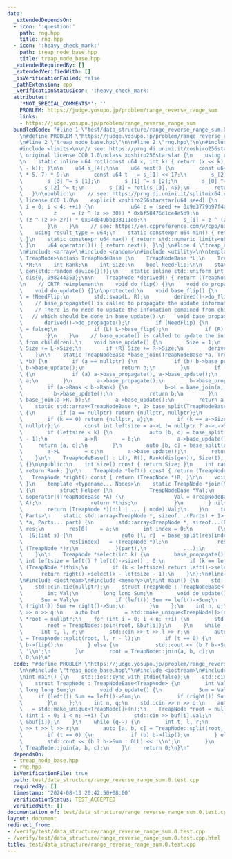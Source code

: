 ```yaml
---
data:
  _extendedDependsOn:
  - icon: ':question:'
    path: rng.hpp
    title: rng.hpp
  - icon: ':heavy_check_mark:'
    path: treap_node_base.hpp
    title: treap_node_base.hpp
  _extendedRequiredBy: []
  _extendedVerifiedWith: []
  _isVerificationFailed: false
  _pathExtension: cpp
  _verificationStatusIcon: ':heavy_check_mark:'
  attributes:
    '*NOT_SPECIAL_COMMENTS*': ''
    PROBLEM: https://judge.yosupo.jp/problem/range_reverse_range_sum
    links:
    - https://judge.yosupo.jp/problem/range_reverse_range_sum
  bundledCode: "#line 1 \"test/data_structure/range_reverse_range_sum.0.test.cpp\"\
    \n#define PROBLEM \"https://judge.yosupo.jp/problem/range_reverse_range_sum\"\n\
    \n#line 2 \"treap_node_base.hpp\"\n\n#line 2 \"rng.hpp\"\n\n#include <cstdint>\n\
    #include <limits>\n\n// see: https://prng.di.unimi.it/xoshiro256starstar.c\n//\
    \ original license CC0 1.0\nclass xoshiro256starstar {\n    using u64 = std::uint64_t;\n\
    \n    static inline u64 rotl(const u64 x, int k) { return (x << k) | (x >> (64\
    \ - k)); }\n\n    u64 s_[4];\n\n    u64 next() {\n        const u64 res = rotl(s_[1]\
    \ * 5, 7) * 9;\n        const u64 t   = s_[1] << 17;\n        s_[2] ^= s_[0];\n\
    \        s_[3] ^= s_[1];\n        s_[1] ^= s_[2];\n        s_[0] ^= s_[3];\n \
    \       s_[2] ^= t;\n        s_[3] = rotl(s_[3], 45);\n        return res;\n \
    \   }\n\npublic:\n    // see: https://prng.di.unimi.it/splitmix64.c\n    // original\
    \ license CC0 1.0\n    explicit xoshiro256starstar(u64 seed) {\n        for (int\
    \ i = 0; i < 4; ++i) {\n            u64 z = (seed += 0x9e3779b97f4a7c15);\n  \
    \          z     = (z ^ (z >> 30)) * 0xbf58476d1ce4e5b9;\n            z     =\
    \ (z ^ (z >> 27)) * 0x94d049bb133111eb;\n            s_[i] = z ^ (z >> 31);\n\
    \        }\n    }\n    // see: https://en.cppreference.com/w/cpp/named_req/UniformRandomBitGenerator\n\
    \    using result_type = u64;\n    static constexpr u64 min() { return std::numeric_limits<u64>::min();\
    \ }\n    static constexpr u64 max() { return std::numeric_limits<u64>::max();\
    \ }\n    u64 operator()() { return next(); }\n};\n#line 4 \"treap_node_base.hpp\"\
    \n#include <array>\n#include <random>\n#include <utility>\n\ntemplate <typename\
    \ TreapNode>\nclass TreapNodeBase {\n    TreapNodeBase *L;\n    TreapNodeBase\
    \ *R;\n    int Rank;\n    int Size;\n    bool NeedFlip;\n\n    static inline xoshiro256starstar\
    \ gen{std::random_device{}()};\n    static inline std::uniform_int_distribution<int>\
    \ dis{0, 998244353};\n\n    TreapNode *derived() { return (TreapNode *)this; }\n\
    \n    // CRTP reimplement\n    void do_flip() {}\n    void do_propagate() {}\n\
    \    void do_update() {}\n\nprotected:\n    void base_flip() {\n        NeedFlip\
    \ = !NeedFlip;\n        std::swap(L, R);\n        derived()->do_flip();\n    }\n\
    \    // base_propagate() is called to propagate the update information to child(ren).\n\
    \    // There is no need to update the infomation combined from child(ren)\n \
    \   // which should be done in base_update().\n    void base_propagate() {\n \
    \       derived()->do_propagate();\n        if (NeedFlip) {\n            NeedFlip\
    \ = false;\n            if (L) L->base_flip();\n            if (R) R->base_flip();\n\
    \        }\n    }\n    // base_update() is called to update the infomation combined\
    \ from child(ren).\n    void base_update() {\n        Size = 1;\n        if (L)\
    \ Size += L->Size;\n        if (R) Size += R->Size;\n        derived()->do_update();\n\
    \    }\n\n    static TreapNodeBase *base_join(TreapNodeBase *a, TreapNodeBase\
    \ *b) {\n        if (a == nullptr) {\n            if (b) b->base_propagate(),\
    \ b->base_update();\n            return b;\n        }\n        if (b == nullptr)\
    \ {\n            if (a) a->base_propagate(), a->base_update();\n            return\
    \ a;\n        }\n        a->base_propagate();\n        b->base_propagate();\n\
    \        if (a->Rank < b->Rank) {\n            b->L = base_join(a, b->L);\n  \
    \          b->base_update();\n            return b;\n        }\n        a->R =\
    \ base_join(a->R, b);\n        a->base_update();\n        return a;\n    }\n\n\
    \    static std::array<TreapNodeBase *, 2> base_split(TreapNodeBase *a, int k)\
    \ {\n        if (a == nullptr) return {nullptr, nullptr};\n        a->base_propagate();\n\
    \        if (k == 0) return {nullptr, a};\n        if (k == a->Size) return {a,\
    \ nullptr};\n        const int leftsize = a->L != nullptr ? a->L->Size : 0;\n\
    \        if (leftsize < k) {\n            auto [b, c] = base_split(a->R, k - leftsize\
    \ - 1);\n            a->R        = b;\n            a->base_update();\n       \
    \     return {a, c};\n        }\n        auto [b, c] = base_split(a->L, k);\n\
    \        a->L        = c;\n        a->base_update();\n        return {b, a};\n\
    \    }\n\n    TreapNodeBase() : L(), R(), Rank(dis(gen)), Size(1), NeedFlip()\
    \ {}\n\npublic:\n    int size() const { return Size; }\n    int rank() const {\
    \ return Rank; }\n\n    TreapNode *left() const { return (TreapNode *)L; }\n \
    \   TreapNode *right() const { return (TreapNode *)R; }\n\n    void flip() { base_flip();\
    \ }\n    template <typename... Nodes>\n    static TreapNode *join(Nodes... node)\
    \ {\n        struct Helper {\n            TreapNodeBase *Val;\n            Helper\
    \ &operator|(TreapNodeBase *A) {\n                Val = TreapNodeBase::base_join(Val,\
    \ A);\n                return *this;\n            }\n        } nil{nullptr};\n\
    \        return (TreapNode *)(nil | ... | node).Val;\n    }\n    template <typename...\
    \ Parts>\n    static std::array<TreapNode *, sizeof...(Parts) + 1> split(TreapNode\
    \ *a, Parts... part) {\n        std::array<TreapNode *, sizeof...(Parts) + 1>\
    \ res;\n        res[0]    = a;\n        int index = 0;\n        (\n          \
    \  [&](int s) {\n                auto [l, r]  = base_split(res[index], s);\n \
    \               res[index]   = (TreapNode *)l;\n                res[++index] =\
    \ (TreapNode *)r;\n            }(part),\n            ...);\n        return res;\n\
    \    }\n\n    TreapNode *select(int k) {\n        base_propagate();\n        const\
    \ int leftsize = left() ? left()->size() : 0;\n        if (k == leftsize) return\
    \ (TreapNode *)this;\n        if (k < leftsize) return left()->select(k);\n  \
    \      return right()->select(k - leftsize - 1);\n    }\n};\n#line 4 \"test/data_structure/range_reverse_range_sum.0.test.cpp\"\
    \n#include <iostream>\n#include <memory>\n\nint main() {\n    std::ios::sync_with_stdio(false);\n\
    \    std::cin.tie(nullptr);\n    struct TreapNode : TreapNodeBase<TreapNode> {\n\
    \        int Val;\n        long long Sum;\n        void do_update() {\n      \
    \      Sum = Val;\n            if (left()) Sum += left()->Sum;\n            if\
    \ (right()) Sum += right()->Sum;\n        }\n    };\n    int n, q;\n    std::cin\
    \ >> n >> q;\n    auto buf        = std::make_unique<TreapNode[]>(n);\n    TreapNode\
    \ *root = nullptr;\n    for (int i = 0; i < n; ++i) {\n        std::cin >> buf[i].Val;\n\
    \        root = TreapNode::join(root, &buf[i]);\n    }\n    while (q--) {\n  \
    \      int t, l, r;\n        std::cin >> t >> l >> r;\n        auto [a, b, c]\
    \ = TreapNode::split(root, l, r - l);\n        if (t == 0) {\n            if (b)\
    \ b->flip();\n        } else {\n            std::cout << (b ? b->Sum : 0LL) <<\
    \ '\\n';\n        }\n        root = TreapNode::join(a, b, c);\n    }\n    return\
    \ 0;\n}\n"
  code: "#define PROBLEM \"https://judge.yosupo.jp/problem/range_reverse_range_sum\"\
    \n\n#include \"treap_node_base.hpp\"\n#include <iostream>\n#include <memory>\n\
    \nint main() {\n    std::ios::sync_with_stdio(false);\n    std::cin.tie(nullptr);\n\
    \    struct TreapNode : TreapNodeBase<TreapNode> {\n        int Val;\n       \
    \ long long Sum;\n        void do_update() {\n            Sum = Val;\n       \
    \     if (left()) Sum += left()->Sum;\n            if (right()) Sum += right()->Sum;\n\
    \        }\n    };\n    int n, q;\n    std::cin >> n >> q;\n    auto buf     \
    \   = std::make_unique<TreapNode[]>(n);\n    TreapNode *root = nullptr;\n    for\
    \ (int i = 0; i < n; ++i) {\n        std::cin >> buf[i].Val;\n        root = TreapNode::join(root,\
    \ &buf[i]);\n    }\n    while (q--) {\n        int t, l, r;\n        std::cin\
    \ >> t >> l >> r;\n        auto [a, b, c] = TreapNode::split(root, l, r - l);\n\
    \        if (t == 0) {\n            if (b) b->flip();\n        } else {\n    \
    \        std::cout << (b ? b->Sum : 0LL) << '\\n';\n        }\n        root =\
    \ TreapNode::join(a, b, c);\n    }\n    return 0;\n}\n"
  dependsOn:
  - treap_node_base.hpp
  - rng.hpp
  isVerificationFile: true
  path: test/data_structure/range_reverse_range_sum.0.test.cpp
  requiredBy: []
  timestamp: '2024-08-13 20:42:50+08:00'
  verificationStatus: TEST_ACCEPTED
  verifiedWith: []
documentation_of: test/data_structure/range_reverse_range_sum.0.test.cpp
layout: document
redirect_from:
- /verify/test/data_structure/range_reverse_range_sum.0.test.cpp
- /verify/test/data_structure/range_reverse_range_sum.0.test.cpp.html
title: test/data_structure/range_reverse_range_sum.0.test.cpp
---
```

